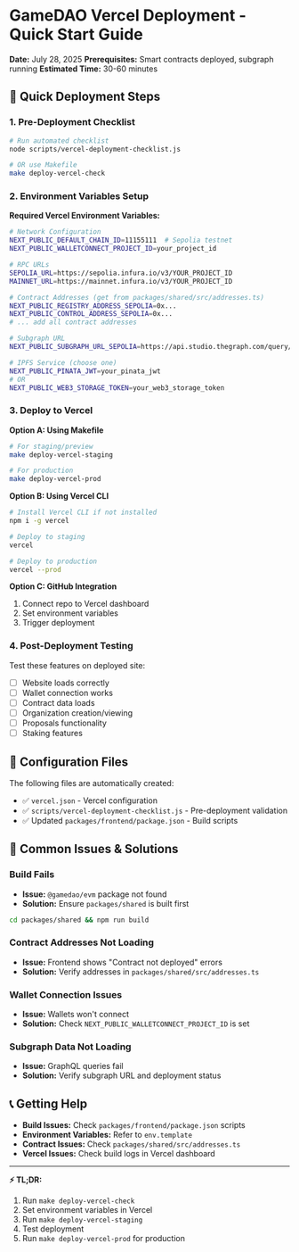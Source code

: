 # GameDAO Vercel Deployment - Quick Start Guide

**Date:** July 28, 2025
**Prerequisites:** Smart contracts deployed, subgraph running
**Estimated Time:** 30-60 minutes

## 🚀 Quick Deployment Steps

### 1. Pre-Deployment Checklist
```bash
# Run automated checklist
node scripts/vercel-deployment-checklist.js

# OR use Makefile
make deploy-vercel-check
```

### 2. Environment Variables Setup

**Required Vercel Environment Variables:**
```bash
# Network Configuration
NEXT_PUBLIC_DEFAULT_CHAIN_ID=11155111  # Sepolia testnet
NEXT_PUBLIC_WALLETCONNECT_PROJECT_ID=your_project_id

# RPC URLs
SEPOLIA_URL=https://sepolia.infura.io/v3/YOUR_PROJECT_ID
MAINNET_URL=https://mainnet.infura.io/v3/YOUR_PROJECT_ID

# Contract Addresses (get from packages/shared/src/addresses.ts)
NEXT_PUBLIC_REGISTRY_ADDRESS_SEPOLIA=0x...
NEXT_PUBLIC_CONTROL_ADDRESS_SEPOLIA=0x...
# ... add all contract addresses

# Subgraph URL
NEXT_PUBLIC_SUBGRAPH_URL_SEPOLIA=https://api.studio.thegraph.com/query/your-subgraph/v1

# IPFS Service (choose one)
NEXT_PUBLIC_PINATA_JWT=your_pinata_jwt
# OR
NEXT_PUBLIC_WEB3_STORAGE_TOKEN=your_web3_storage_token
```

### 3. Deploy to Vercel

**Option A: Using Makefile**
```bash
# For staging/preview
make deploy-vercel-staging

# For production
make deploy-vercel-prod
```

**Option B: Using Vercel CLI**
```bash
# Install Vercel CLI if not installed
npm i -g vercel

# Deploy to staging
vercel

# Deploy to production
vercel --prod
```

**Option C: GitHub Integration**
1. Connect repo to Vercel dashboard
2. Set environment variables
3. Trigger deployment

### 4. Post-Deployment Testing

Test these features on deployed site:
- [ ] Website loads correctly
- [ ] Wallet connection works
- [ ] Contract data loads
- [ ] Organization creation/viewing
- [ ] Proposals functionality
- [ ] Staking features

## 🔧 Configuration Files

The following files are automatically created:
- ✅ `vercel.json` - Vercel configuration
- ✅ `scripts/vercel-deployment-checklist.js` - Pre-deployment validation
- ✅ Updated `packages/frontend/package.json` - Build scripts

## 🚨 Common Issues & Solutions

### Build Fails
- **Issue:** `@gamedao/evm` package not found
- **Solution:** Ensure `packages/shared` is built first
```bash
cd packages/shared && npm run build
```

### Contract Addresses Not Loading
- **Issue:** Frontend shows "Contract not deployed" errors
- **Solution:** Verify addresses in `packages/shared/src/addresses.ts`

### Wallet Connection Issues
- **Issue:** Wallets won't connect
- **Solution:** Check `NEXT_PUBLIC_WALLETCONNECT_PROJECT_ID` is set

### Subgraph Data Not Loading
- **Issue:** GraphQL queries fail
- **Solution:** Verify subgraph URL and deployment status

## 📞 Getting Help

- **Build Issues:** Check `packages/frontend/package.json` scripts
- **Environment Variables:** Refer to `env.template`
- **Contract Issues:** Check `packages/shared/src/addresses.ts`
- **Vercel Issues:** Check build logs in Vercel dashboard

---

**⚡ TL;DR:**
1. Run `make deploy-vercel-check`
2. Set environment variables in Vercel
3. Run `make deploy-vercel-staging`
4. Test deployment
5. Run `make deploy-vercel-prod` for production
